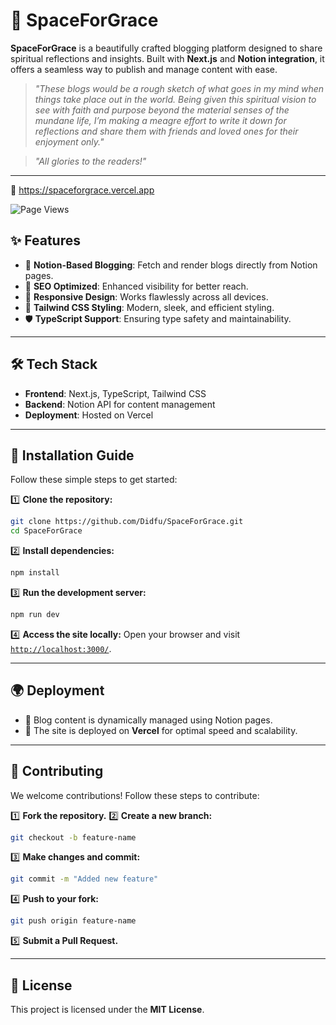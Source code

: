 # 🌟 SpaceForGrace

**SpaceForGrace** is a beautifully crafted blogging platform designed to share spiritual reflections and insights. Built with **Next.js** and **Notion integration**, it offers a seamless way to publish and manage content with ease.

> _"These blogs would be a rough sketch of what goes in my mind when things take place out in the world. Being given this spiritual vision to see with faith and purpose beyond the material senses of the mundane life, I’m making a meagre effort to write it down for reflections and share them with friends and loved ones for their enjoyment only."_

> _"All glories to the readers!"_

---

🔗 https://spaceforgrace.vercel.app

![Page Views](https://hits.sh/spaceforgrace.vercel.app.svg?style=flat-square)

## ✨ Features
- 📖 **Notion-Based Blogging**: Fetch and render blogs directly from Notion pages.
- 🚀 **SEO Optimized**: Enhanced visibility for better reach.
- 📱 **Responsive Design**: Works flawlessly across all devices.
- 🎨 **Tailwind CSS Styling**: Modern, sleek, and efficient styling.
- 🛡 **TypeScript Support**: Ensuring type safety and maintainability.

---

## 🛠 Tech Stack
- **Frontend**: Next.js, TypeScript, Tailwind CSS
- **Backend**: Notion API for content management
- **Deployment**: Hosted on Vercel

---

## 🚀 Installation Guide
Follow these simple steps to get started:

1️⃣ **Clone the repository:**
   ```bash
   git clone https://github.com/Didfu/SpaceForGrace.git
   cd SpaceForGrace
   ```

2️⃣ **Install dependencies:**
   ```bash
   npm install
   ```

3️⃣ **Run the development server:**
   ```bash
   npm run dev
   ```

4️⃣ **Access the site locally:**
   Open your browser and visit [`http://localhost:3000/`](http://localhost:3000/).

---

## 🌍 Deployment
- 📝 Blog content is dynamically managed using Notion pages.
- 🚀 The site is deployed on **Vercel** for optimal speed and scalability.

---

## 🤝 Contributing
We welcome contributions! Follow these steps to contribute:

1️⃣ **Fork the repository.**
2️⃣ **Create a new branch:**
   ```bash
   git checkout -b feature-name
   ```
3️⃣ **Make changes and commit:**
   ```bash
   git commit -m "Added new feature"
   ```
4️⃣ **Push to your fork:**
   ```bash
   git push origin feature-name
   ```
5️⃣ **Submit a Pull Request.**

---

## 📜 License
This project is licensed under the **MIT License**.



